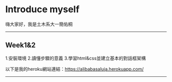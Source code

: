 # Introduce myself

嗨大家好，我是土木系大一簡佑桐

---
## Week1&2
1.安裝環境 
2.讀懂步驟的意義
3.學習html&css並建立基本的對話框架構

以下是我的heroku網站連結：https://alibabasaluja.herokuapp.com/

---
